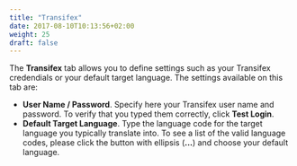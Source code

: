 ```yaml
---
title: "Transifex"
date: 2017-08-10T10:13:56+02:00
weight: 25
draft: false
---
```


The **Transifex** tab allows you to define settings such as your Transifex credendials or your default target language.
The settings available on this tab are:

*	**User Name / Password**. Specify here your Transifex user name and password. To verify that you typed them correctly, 
	click **Test Login**.
*	**Default Target Language**. Type the language code for the target language you typically translate into. To see a list
	of the valid language codes, please click the button with ellipsis (**...**) and choose your default language.

